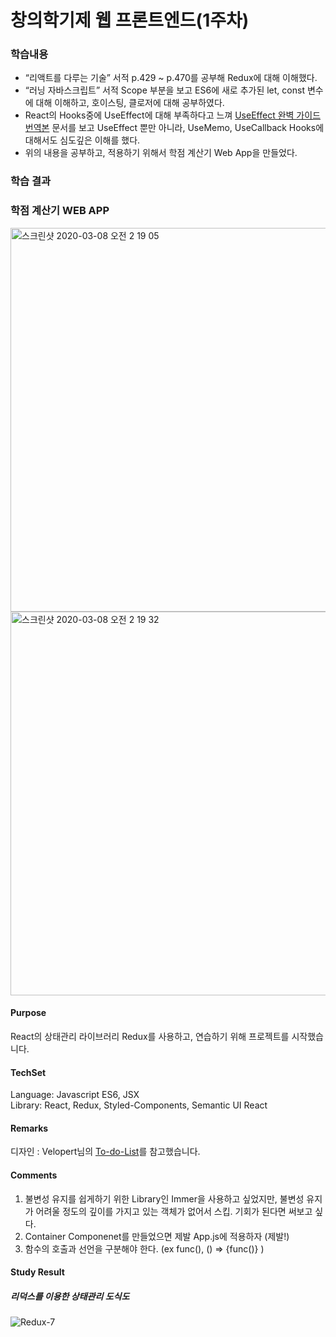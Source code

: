 # 창의학기제 웹 프론트엔드(1주차)

### 학습내용
-  “리액트를 다루는 기술” 서적 p.429 ~ p.470를 공부해 Redux에 대해 이해했다.   
-  “러닝 자바스크립트” 서적 Scope 부분을 보고 ES6에 새로 추가된 let, const 변수에 대해 이해하고, 호이스팅, 클로저에 대해 공부하였다.   
-  React의 Hooks중에 UseEffect에 대해 부족하다고 느껴 [UseEffect 완벽 가이드 번역본](https://rinae.dev/posts/a-complete-guide-to-useeffect-ko) 문서를 보고 UseEffect 뿐만 아니라, UseMemo, UseCallback Hooks에 대해서도 심도깊은 이해를 했다.  
-  위의 내용을 공부하고, 적용하기 위해서 학점 계산기 Web App을 만들었다.   

### 학습 결과 
### 학점 계산기 WEB APP
<img width="614" alt="스크린샷 2020-03-08 오전 2 19 05" src="https://user-images.githubusercontent.com/52201658/76147808-564dbf80-60e3-11ea-8e6f-814c0bc57f82.png">
<img width="614" alt="스크린샷 2020-03-08 오전 2 19 32" src="https://user-images.githubusercontent.com/52201658/76147811-5948b000-60e3-11ea-9aaf-3361b4ae49a1.png">


#### Purpose
React의 상태관리 라이브러리 Redux를 사용하고, 연습하기 위해 프로젝트를 시작했습니다.

#### TechSet
Language: Javascript ES6, JSX   
Library: React, Redux, Styled-Components, Semantic UI React   

#### Remarks
디자인 : Velopert님의 [To-do-List](https://react.vlpt.us/mashup-todolist/)를 참고했습니다.

#### Comments
1. 불변성 유지를 쉽게하기 위한 Library인 Immer을 사용하고 싶었지만, 불변성 유지가 어려울 정도의 깊이를 가지고 있는 객체가 없어서 스킵.
기회가 된다면 써보고 싶다.   
2. Container Componenet를 만들었으면 제발 App.js에 적용하자 (제발!)   
3. 함수의 호출과 선언을 구분해야 한다. (ex func(), () => {func()} )

#### Study Result

##### 리덕스를 이용한 상태관리 도식도 
![Redux-7](https://user-images.githubusercontent.com/52201658/75629458-9285a980-5c25-11ea-90bd-e1ec6bbab7df.jpg)



